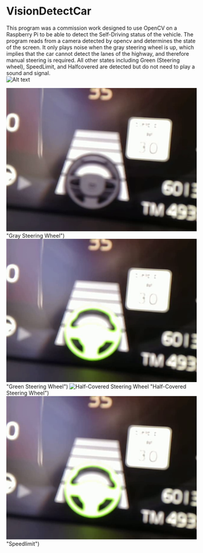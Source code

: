 # VisionDetectCar
This program was a commission work designed to use OpenCV on a Raspberry Pi to be able to detect the Self-Driving status of the vehicle. The program reads from a camera detected by opencv and determines the state of the screen. It only plays noise when the gray steering wheel is up, which implies that the car cannot detect the lanes of the highway, and therefore manual steering is required. All other states including Green (Steering wheel), SpeedLimit, and Halfcovered are detected but do not need to play a sound and signal.  
![Alt text](/Green#1.jpg "Title")

![Gray Steering Wheel](https://github.com/Odonn159/VisionDetectCar/blob/main/Gray%231.png) "Gray Steering Wheel")
![Green Steering Wheel](https://github.com/Odonn159/VisionDetectCar/blob/main/Green%231.png) "Green Steering Wheel")
![Half-Covered Steering Wheel](https://github.com/Odonn159/VisionDetectCar/blob/main/Half-Covered%231.png) "Half-Covered Steering Wheel")
![Speedlimit](https://github.com/Odonn159/VisionDetectCar/blob/main/Green%231.png) "Speedlimit")
